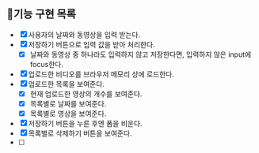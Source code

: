 ## 📝기능 구현 목록

- [x] 사용자의 날짜와 동영상을 입력 받는다.
- [x] 저장하기 버튼으로 입력 값을 받아 처리한다.
  - [x] 날짜와 동영상 중 하나라도 입력하지 않고 저장한다면, 입력하지 않은 input에 focus한다.
- [x] 업로드한 비디오를 브라우저 메모리 상에 로드한다.
- [x] 업로드한 목록을 보여준다.
  - [x] 현재 업로드한 영상의 개수를 보여준다.
  - [x] 목록별로 날짜를 보여준다.
  - [x] 목록별로 영상을 보여준다.
- [x] 저장하기 버튼을 누른 후엔 폼을 비운다.
- [x] 목록별로 삭제하기 버튼을 보여준다.
- [ ]
